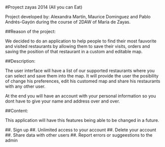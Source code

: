 #Proyect zayas 2014 (All you can Eat)

Project developed by: Alexandra Martín, Maurice Dominguez and Pablo Andrés-Gayón during the course of 2DAW of María de Zayas.

##Reason of the project:

We decided to do an application to help people to find their most fauvorite and visited restaurants by allowing them to save their visits, orders and saving the position of that restaurant in a custom and editable map. 

##Description:

The user interface will have a list of our supported restaurants where you can select and save them into the map.
It will provide the user the posibility of change his preferences, edit his customed map and share his restaurants with any other user.

At the end you will have an account with your personal information so you dont have to give your name and address over and over.

##Content:

This application will have this features being able to be changed in a future.

##.
Sign up
##. Unlimited access to your account
##. Delete your account 
##. Share data with other users
##. Report errors or suggeestions to the admin

